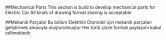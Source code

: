 ##Mechanical Parts
This section is build to develop mechanical parts for Electric Car
All kinds of drawing format sharing is acceptable

##Mekanik Parçalar
Bu bölüm Elektrikli Otomobil için mekanik parçaları geliştirmek amacıyla oluşturulmuştur
Her türlü çizim formatı paylaşımı kabul edilmektedir

